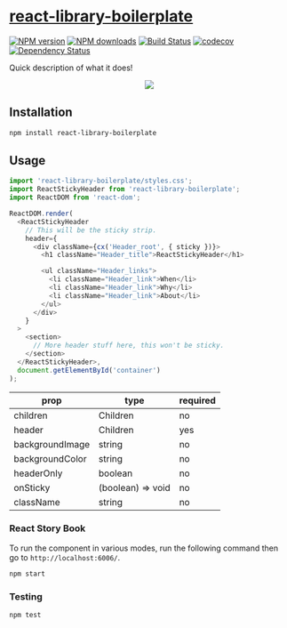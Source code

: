 # [react-library-boilerplate](https://github.com/madou/react-library-boilerplate)

[![NPM version](http://img.shields.io/npm/v/react-library-boilerplate.svg?style=flat-square)](https://www.npmjs.com/package/react-library-boilerplate)
[![NPM downloads](http://img.shields.io/npm/dm/react-library-boilerplate.svg?style=flat-square)](https://www.npmjs.com/package/react-library-boilerplate)
[![Build Status](http://img.shields.io/travis/madou/react-library-boilerplate/master.svg?style=flat-square)](https://travis-ci.org/madou/react-library-boilerplate)
[![codecov](https://codecov.io/gh/madou/react-library-boilerplate/branch/master/graph/badge.svg)](https://codecov.io/gh/madou/react-library-boilerplate)
[![Dependency Status](http://img.shields.io/david/madou/react-library-boilerplate.svg?style=flat-square)](https://david-dm.org/madou/react-library-boilerplate)

Quick description of what it does!

<p align="center">
  <img src="https://github.com/madou/react-library-boilerplate/blob/master/example.gif?raw=true" style="margin:0 auto" />
</p>

## Installation

```sh
npm install react-library-boilerplate
```

## Usage

```javascript
import 'react-library-boilerplate/styles.css';
import ReactStickyHeader from 'react-library-boilerplate';
import ReactDOM from 'react-dom';

ReactDOM.render(
  <ReactStickyHeader
    // This will be the sticky strip.
    header={
      <div className={cx('Header_root', { sticky })}>
        <h1 className="Header_title">ReactStickyHeader</h1>

        <ul className="Header_links">
          <li className="Header_link">When</li>
          <li className="Header_link">Why</li>
          <li className="Header_link">About</li>
        </ul>
      </div>
    }
  >
    <section>
      // More header stuff here, this won't be sticky.
    </section>
  </ReactStickyHeader>,
  document.getElementById('container')
);
```

| prop | type | required |
|-|-|-|
| children | Children  | no |
| header | Children | yes |
| backgroundImage | string | no |
| backgroundColor | string | no |
| headerOnly | boolean | no |
| onSticky | (boolean) => void | no |
| className | string | no |

### React Story Book

To run the component in various modes, run the following command then go to `http://localhost:6006/`.

```bash
npm start
```

### Testing

```bash
npm test
```

